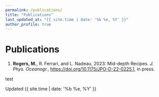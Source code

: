 ```yaml
---
permalink: /publications/
title: "Publications"
last_updated_at: "{{ site.time | date: '%b %e, %Y' }}"
author_profile: true
---
```


# Publications

1. **Rogers, M.**, R. Ferrari, and L. Nadeau, 2023: Mid-depth Recipes. *J. Phys. Oceanogr.*, <https://doi.org/10.1175/JPO-D-22-0225.1>, in press. 


test


Updated {{ site.time | date: '%b %e, %Y' }}